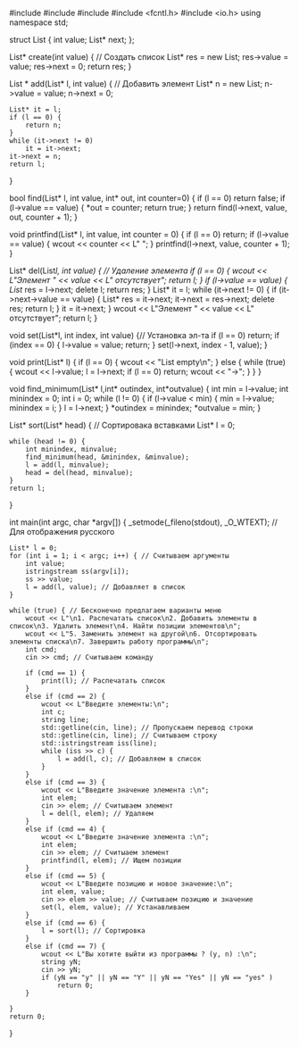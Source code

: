 #include <sstream>
#include <iostream>
#include <string>
#include <fcntl.h>
#include <io.h>
using namespace std;

struct List {
	int value;
	List* next;
};

List* create(int value) { // Создать список
	List* res = new List;
	res->value = value;
	res->next = 0;
	return res;
}

List * add(List* l, int value) { // Добавить элемент
	List* n = new List;
	n->value = value;
	n->next = 0;

	List* it = l;
	if (l == 0) {
		return n;
	}
	while (it->next != 0)
		it = it->next;
	it->next = n;
	return l;
}

bool find(List* l, int value, int* out, int counter=0) {
	if (l == 0)
		return false;
	if (l->value == value) {
		*out = counter;
		return true;
	}
	return find(l->next, value, out, counter + 1);
}

void printfind(List* l, int value, int counter = 0) {
	if (l == 0) return;
	if (l->value == value) {
		wcout << counter << L" ";
	}
	printfind(l->next, value, counter + 1);
}

List* del(List*l, int value) { // Удаление элемента
	if (l == 0) {
		wcout << L"Элемент " << value << L" отсутствует";
		return l;
	}
	if (l->value == value) {
		List* res = l->next;
		delete l;
		return res;
	}
	List* it = l;
	while (it->next != 0) {
		if (it->next->value == value) {
			List* res = it->next;
			it->next = res->next;
			delete res;
			return l;
		}
		it = it->next;
	}
	wcout << L"Элемент " << value << L" отсутствует";
	return l;
}

void set(List*l, int index, int value) {// Установка эл-та
	if (l == 0)
		return;
	if (index == 0) {
		l->value = value;
		return;
	}
	set(l->next, index - 1, value);
}


void print(List* l) {
	if (l == 0) {
		wcout << "List empty\n";
	}
	else {
		while (true) {
			wcout << l->value;
			l = l->next;
			if (l == 0)
				return;
			wcout << "->";
		}
	}
}

void find_minimum(List* l,int* outindex, int*outvalue) {
	int min = l->value;
	int minindex = 0;
	int i = 0;
	while (l != 0) {
		if (l->value < min) {
			min = l->value;
			minindex = i;
		}
		l = l->next;
	}
	*outindex = minindex;
	*outvalue = min;
}

List* sort(List* head) { // Сортировака вставками
	List* l = 0;

	while (head != 0) {
		int minindex, minvalue;
		find_minimum(head, &minindex, &minvalue);
		l = add(l, minvalue);
		head = del(head, minvalue);
	}
	return l;
}

int main(int argc, char *argv[]) {
	_setmode(_fileno(stdout), _O_WTEXT); // Для отображения русского

	List* l = 0;
	for (int i = 1; i < argc; i++) { // Считываем аргументы
		int value;
		istringstream ss(argv[i]);
		ss >> value;
		l = add(l, value); // Добавляет в список
	}

	while (true) { // Бесконечно предлагаем варианты меню
		wcout << L"\n1. Распечатать список\n2. Добавить элементы в список\n3. Удалить элемент\n4. Найти позиции элементов\n";
		wcout << L"5. Заменить элемент на другой\n6. Отсортировать элементы списка\n7. Завершить работу программы\n";
		int cmd;
		cin >> cmd; // Считываем команду

		if (cmd == 1) {
			print(l); // Распечатать список
		}
		else if (cmd == 2) {
			wcout << L"Введите элементы:\n";
			int c;
			string line;
			std::getline(cin, line); // Пропускаем перевод строки
			std::getline(cin, line); // Считываем строку
			std::istringstream iss(line);
			while (iss >> c) {
				l = add(l, c); // Добавляем в список
			}
		}
		else if (cmd == 3) {
			wcout << L"Введите значение элемента :\n";
			int elem;
			cin >> elem; // Считываем элемент
			l = del(l, elem); // Удаляем
		}
		else if (cmd == 4) {
			wcout << L"Введите значение элемента :\n";
			int elem;
			cin >> elem; // Считыаем элемент
			printfind(l, elem); // Ищем позиции
		}
		else if (cmd == 5) {
			wcout << L"Введите позицию и новое значение:\n";
			int elem, value;
			cin >> elem >> value; // Считываем позицию и значение
			set(l, elem, value); // Устанавливаем
		}
		else if (cmd == 6) {
			l = sort(l); // Сортировка
		}
		else if (cmd == 7) {
			wcout << L"Вы хотите выйти из программы ? (y, n) :\n";
			string yN;
			cin >> yN;
			if (yN == "y" || yN == "Y" || yN == "Yes" || yN == "yes" )
				return 0;
		}

	}
	return 0;
}
